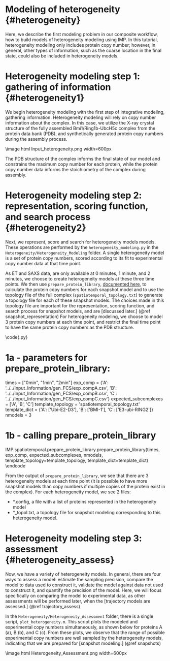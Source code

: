 Modeling of heterogeneity {#heterogeneity}
====================================

Here, we describe the first modeling problem in our composite workflow, how to build models of heterogeneity modeling using IMP. In this tutorial, heterogeneity modeling only includes protein copy number; however, in general, other types of information, such as the coarse location in the final state, could also be included in heterogeneity models.

# Heterogeneity modeling step 1: gathering of information {#heterogeneity1}

We begin heterogeneity modeling with the first step of integrative modeling, gathering information. Heterogeneity modeling will rely on copy number information about the complex. In this case, we utilize the X-ray crystal structure of the fully assembled Bmi1/Ring1b-UbcH5c complex from the protein data bank (PDB), and synthetically generated protein copy numbers during the assembly process.

\image html Input_heterogeneity.png width=600px

The PDB structure of the complex informs the final state of our model and constrains the maximum copy number for each protein, while the protein copy number data informs the stoichiometry of the complex during assembly.

# Heterogeneity modeling step 2: representation, scoring function, and search process {#heterogeneity2}

Next, we represent, score and search for heterogeneity models models. These operations are performed by the `heterogeneity_modeling.py` in the `Heterogeneity/Heterogeneity_Modeling` folder. A single heterogeneity model is a set of protein copy numbers, scored according to its fit to experimental copy number data at that time point.

As ET and SAXS data, are only available at 0 minutes, 1 minute, and 2 minutes, we choose to create heterogeneity models at these three time points. We then use `prepare_protein_library`, [documented here](https://integrativemodeling.org/nightly/doc/ref/namespaceIMP_1_1spatiotemporal_1_1prepare__protein__library.html), to calculate the protein copy numbers for each snapshot model and to use the topology file of the full complex (`spatiotemporal_topology.txt`) to generate a topology file for each of these snapshot models. The choices made in this topology file are important for the representation, scoring function, and search process for snapshot models, and are [discussed later.] (@ref snapshot_representation) For heterogeneity modeling, we choose to model 3 protein copy numbers at each time point, and restrict the final time point to have the same protein copy numbers as the PDB structure. 

\code{.py}
# 1a - parameters for prepare_protein_library:
times = ["0min", "1min", "2min"]
exp_comp = {'A': '../../Input_Information/gen_FCS/exp_compA.csv',
            'B': '../../Input_Information/gen_FCS/exp_compB.csv',
            'C': '../../Input_Information/gen_FCS/exp_compC.csv'}
expected_subcomplexes = ['A', 'B', 'C']
template_topology = 'spatiotemporal_topology.txt'
template_dict = {'A': ['Ubi-E2-D3'], 'B': ['BMI-1'], 'C': ['E3-ubi-RING2']}
nmodels = 3

# 1b - calling prepare_protein_library
IMP.spatiotemporal.prepare_protein_library.prepare_protein_library(times, exp_comp, expected_subcomplexes, nmodels,
                                                template_topology=template_topology, template_dict=template_dict)
\endcode

From the output of `prepare_protein_library`, we see that there are 3 heterogeneity models at each time point (it is possible to have more snapshot models than copy numbers if multiple copies of the protein exist in the complex). For each heterogeneity model, we see 2 files:
- *.config, a file with a list of proteins represented in the heterogeneity model
- *_topol.txt, a topology file for snapshot modeling corresponding to this heterogeneity model.

# Heterogeneity modeling step 3: assessment {#heterogeneity_assess}

Now, we have a variety of heterogeneity models. In general, there are four ways to assess a model: estimate the sampling precision, compare the model to data used to construct it, validate the model against data not used to construct it, and quantify the precision of the model. Here, we will focus specifically on comparing the model to experimental data, as other assessments will be performed later, when the [trajectory models are assessed.] (@ref trajectory_assess)

In the `Heterogeneity/Heterogeneity_Assessment` folder, there is a single script, `plot_heterogeneity.m`. This script plots the modeled and experimental copy numbers simultaneously, as shown below for proteins A (a), B (b), and C (c). From these plots, we observe that the range of possible experimental copy numbers are well sampled by the heterogeneity models, indicating that we are prepared for [snapshot modeling.] (@ref snapshots)

\image html Heterogeneity_Assessment.png width=600px
